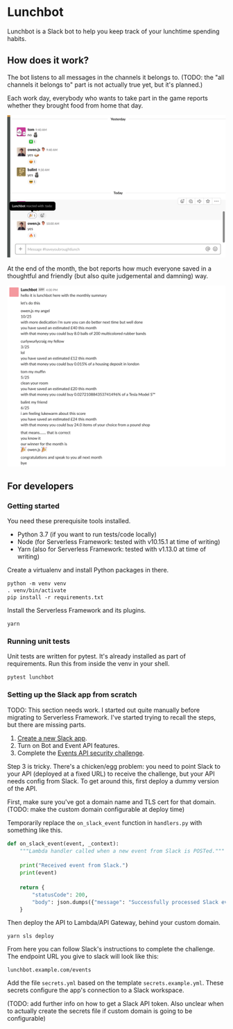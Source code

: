 # Lunchbot

Lunchbot is a Slack bot to help you keep track of your lunchtime spending habits.
 
## How does it work?
 
The bot listens to all messages in the channels it belongs to. (TODO: the "all channels it belongs to" part is not actually true yet, but it's planned.)

Each work day, everybody who wants to take part in the game reports whether they brought food from home that day.

![Screenshot of Lunchbot reacting to yes/no messages](docs/example_reaction.png)

At the end of the month, the bot reports how much everyone saved in a thoughtful and friendly (but also quite judgemental and damning) way.

![Screenshot of Lunchbot's monthly report](docs/example_report.png)

## For developers

### Getting started

You need these prerequisite tools installed.

* Python 3.7 (if you want to run tests/code locally)
* Node (for Serverless Framework: tested with v10.15.1 at time of writing)
* Yarn (also for Serverless Framework: tested with v1.13.0 at time of writing)

Create a virtualenv and install Python packages in there.

```
python -m venv venv
. venv/bin/activate
pip install -r requirements.txt
```

Install the Serverless Framework and its plugins.

```
yarn
```

### Running unit tests

Unit tests are written for pytest. It's already installed as part of requirements. Run this from inside the venv in your shell.

```
pytest lunchbot
```

### Setting up the Slack app from scratch

TODO: This section needs work. I started out quite manually before migrating to Serverless Framework. I've started trying to recall the steps, but there are missing parts.

1. [Create a new Slack app](https://api.slack.com/apps).
2. Turn on Bot and Event API features.
3. Complete the [Events API security challenge](https://api.slack.com/events-api#begin).

Step 3 is tricky. There's a chicken/egg problem: you need to point Slack to your API (deployed at a fixed URL) to receive the challenge, but your API needs config from Slack. To get around this, first deploy a dummy version of the API.

First, make sure you've got a domain name and TLS cert for that domain. (TODO: make the custom domain configurable at deploy time)

Temporarily replace the `on_slack_event` function in `handlers.py` with something like this.


```python
def on_slack_event(event, _context):
    """Lambda handler called when a new event from Slack is POSTed."""

    print("Received event from Slack.")
    print(event)

    return {
        "statusCode": 200,
        "body": json.dumps({"message": "Successfully processed Slack event."}),
    }
```

Then deploy the API to Lambda/API Gateway, behind your custom domain.

```
yarn sls deploy
```

From here you can follow Slack's instructions to complete the challenge. The endpoint URL you give to slack will look like this:

```
lunchbot.example.com/events
```

Add the file `secrets.yml` based on the template `secrets.example.yml`. These secrets configure the app's connection to a Slack workspace.

(TODO: add further info on how to get a Slack API token. Also unclear when to actually create the secrets file if custom domain is going to be configurable)
